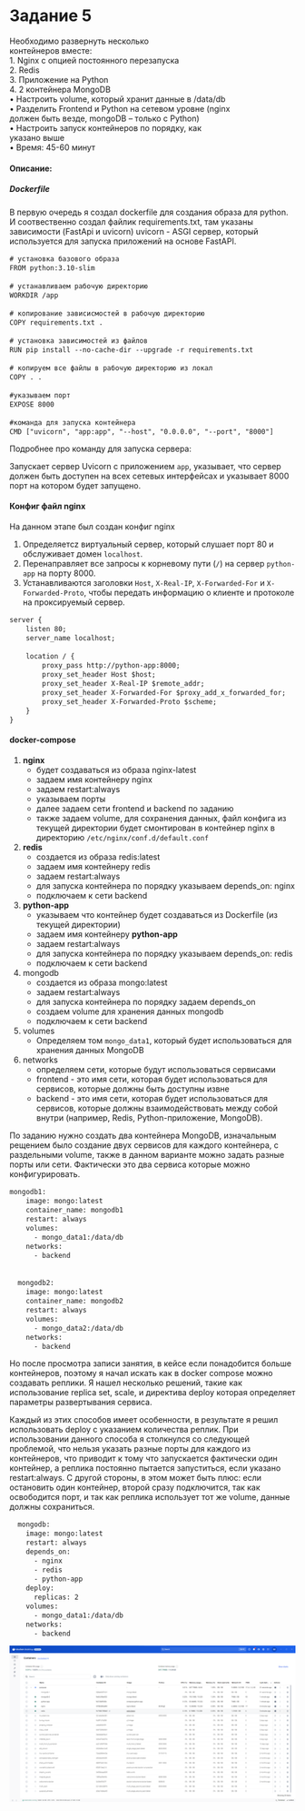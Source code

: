 # Задание 5 

Необходимо развернуть несколько  
контейнеров вместе:  
    1. Nginx с опцией постоянного перезапуска  
    2. Redis  
    3. Приложение на Python  
    4. 2 контейнера MongoDB  
• Настроить volume, который хранит данные в /data/db  
• Разделить Frontend и Python на сетевом уровне (nginx  
должен быть везде, mongoDB – только с Python)  
• Настроить запуск контейнеров по порядку, как  
указано выше  
• Время: 45-60 минут

#### Описание: 

##### Dockerfile

В первую очередь я создал dockerfile для создания образа для python. И соотвественно создал файлик requirements.txt, там указаны зависимости (FastApi и uvicorn)
uvicorn - ASGI сервер, который используется для запуска приложений на основе FastAPI.

```
# установка базового образа 
FROM python:3.10-slim

# устанавливаем рабочую директорию 
WORKDIR /app

# копирование зависисмостей в рабочую директорию
COPY requirements.txt .

# установка зависимостей из файлов
RUN pip install --no-cache-dir --upgrade -r requirements.txt

# копируем все файлы в рабочую директорию из локал
COPY . .

#указываем порт 
EXPOSE 8000

#команда для запуска контейнера
CMD ["uvicorn", "app:app", "--host", "0.0.0.0", "--port", "8000"]
```

Подробнее про команду для запуска сервера: 

Запускает сервер Uvicorn с приложением `app`, указывает, что сервер должен быть доступен на всех сетевых интерфейсах и указывает 8000 порт на котором будет запущено.


#### Конфиг файл nginx

На данном этапе был создан конфиг nginx

1. Определяетcz виртуальный сервер, который слушает порт 80 и обслуживает домен `localhost`.
2. Перенаправляет все запросы к корневому пути (`/`) на сервер `python-app` на порту 8000.
3. Устанавливаются заголовки `Host`, `X-Real-IP`, `X-Forwarded-For` и `X-Forwarded-Proto`, чтобы передать информацию о клиенте и протоколе на проксируемый сервер.

```
server {
    listen 80;
    server_name localhost;

    location / {
        proxy_pass http://python-app:8000;
        proxy_set_header Host $host;
        proxy_set_header X-Real-IP $remote_addr;
        proxy_set_header X-Forwarded-For $proxy_add_x_forwarded_for;
        proxy_set_header X-Forwarded-Proto $scheme;
    }
}
```


#### docker-compose 

1) **nginx**
	- будет создаваться из образа nginx-latest
	- задаем имя контейнеру nginx
	- задаем restart:always
	- указываем порты 
	- далее задаем сети frontend и backend по заданию 
	- также задаем volume, для сохранения данных, файл конфига из текущей директории будет смонтирован в контейнер nginx в директорию `/etc/nginx/conf.d/default.conf`
3) **redis**
	- создается из образа redis:latest
	- задаем имя контейнеру redis
	- задаем restart:always
	- для запуска контейнера по порядку указываем depends_on: nginx 
	- подключаем к сети backend
4) **python-app**
	- указываем что контейнер будет создаваться из Dockerfile (из текущей директории)
	- задаем имя контейнеру **python-app**
	- задаем restart:always
	- для запуска контейнера по порядку указываем depends_on: redis
	- подключаем к сети backend
5) mongodb
	- создается из образа mongo:latest
	- задаем restart:always
	- для запуска контейнера по порядку задаем depends_on
	- создаем volume для хранения данных mongodb
	- подключаем к сети backend
6) volumes
	-  Определяем том `mongo_data1`, который будет использоваться для хранения данных MongoDB
7) networks
	- определяем сети, которые будут использоваться сервисами
	- frontend - это имя сети, которая будет использоваться для сервисов, которые должны быть доступны извне
	- backend - это имя сети, которая будет использоваться для сервисов, которые должны взаимодействовать между собой внутри (например, Redis, Python-приложение, MongoDB).

По заданию нужно создать два контейнера MongoDB, изначальным рещением было создание двух сервисов для каждого контейнера, с раздельными volume, также в данном варианте можно задать разные порты или сети. Фактически это два сервиса которые можно конфигурировать.

```
mongodb1:
    image: mongo:latest
    container_name: mongodb1
    restart: always
    volumes:
      - mongo_data1:/data/db
    networks:
      - backend


  mongodb2:
    image: mongo:latest
    container_name: mongodb2
    restart: always
    volumes:
      - mongo_data2:/data/db
    networks:
      - backend
```

Но после просмотра записи занятия, в кейсе если понадобится больше контейнеров, поэтому я начал искать как в docker compose можно создавать реплики. Я нашел несколько решений, такие как использование replica set, scale, и директива deploy которая определяет параметры развертывания сервиса. 

Каждый из этих способов имеет особенности, в результате я решил использовать deploy c указанием количества реплик. При использовании данного способа я столкнулся со следующей проблемой, что нельзя указать разные порты для каждого из контейнеров, что приводит к тому что запускается фактически один контейнер, а реплика постоянно пытается запуститься, если указано restart:always. С другой стороны, в этом может быть плюс: если остановить один контейнер, второй сразу подключится, так как освободится порт, и так как реплика использует тот же volume, данные должны сохраниться.

```
  mongodb:
    image: mongo:latest
    restart: always
    depends_on:
      - nginx
      - redis
      - python-app
    deploy:
      replicas: 2
    volumes:
      - mongo_data1:/data/db
    networks:
      - backend
```

![Результат](img/res.png)